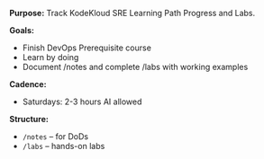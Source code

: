 
**Purpose:** Track KodeKloud SRE Learning Path Progress and Labs.

**Goals:**
- Finish DevOps Prerequisite course
- Learn by doing
- Document /notes and complete /labs with working examples

**Cadence:**
- Saturdays: 2-3 hours AI allowed

**Structure:**
- `/notes` – for DoDs
- `/labs` – hands-on labs
